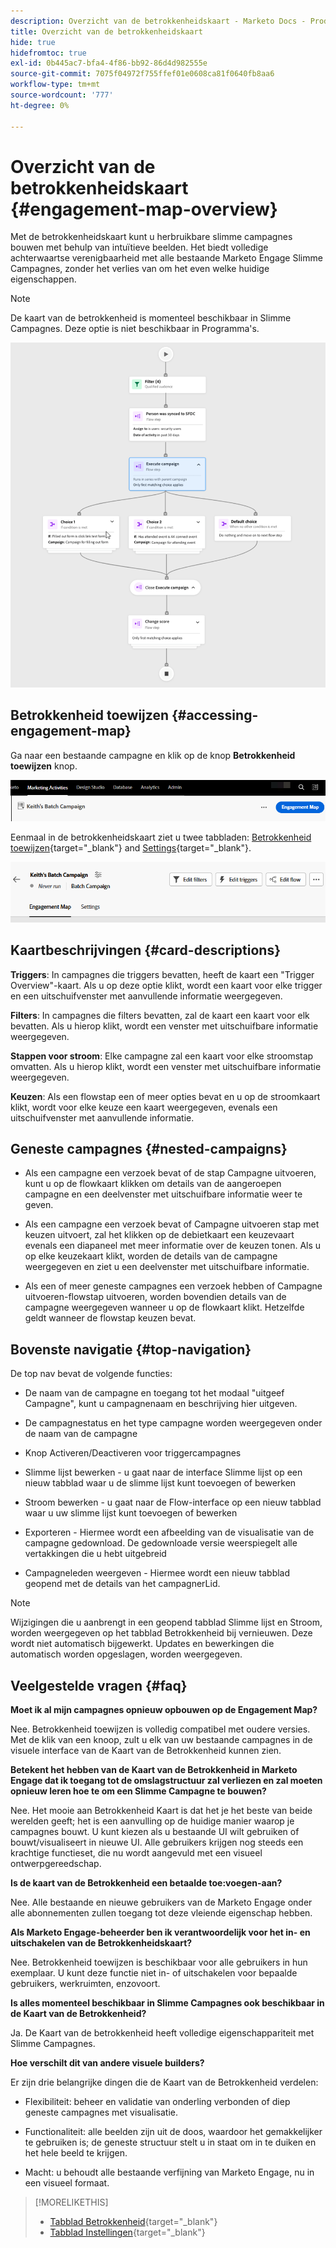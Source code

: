 ```yaml
---
description: Overzicht van de betrokkenheidskaart - Marketo Docs - Productdocumentatie
title: Overzicht van de betrokkenheidskaart
hide: true
hidefromtoc: true
exl-id: 0b445ac7-bfa4-4f86-bb92-86d4d982555e
source-git-commit: 7075f04972f755ffef01e0608ca81f0640fb8aa6
workflow-type: tm+mt
source-wordcount: '777'
ht-degree: 0%

---
```


# Overzicht van de betrokkenheidskaart {#engagement-map-overview}

Met de betrokkenheidskaart kunt u herbruikbare slimme campagnes bouwen met behulp van intuïtieve beelden. Het biedt volledige achterwaartse verenigbaarheid met alle bestaande Marketo Engage Slimme Campagnes, zonder het verlies van om het even welke huidige eigenschappen.

>[!NOTE]
>
>De kaart van de betrokkenheid is momenteel beschikbaar in Slimme Campagnes. Deze optie is niet beschikbaar in Programma&#39;s.

![](assets/engagement-map-overview-1.png)

## Betrokkenheid toewijzen {#accessing-engagement-map}

Ga naar een bestaande campagne en klik op de knop **Betrokkenheid toewijzen** knop.

![](assets/engagement-map-overview-2.png)

Eenmaal in de betrokkenheidskaart ziet u twee tabbladen: [Betrokkenheid toewijzen](/help/marketo/product-docs/core-marketo-concepts/engagement-map/engagement-map-tab.md){target="_blank"} and [Settings](/help/marketo/product-docs/core-marketo-concepts/engagement-map/settings-tab.md){target="_blank"}.

![](assets/engagement-map-overview-3.png)

## Kaartbeschrijvingen {#card-descriptions}

**Triggers**: In campagnes die triggers bevatten, heeft de kaart een &quot;Trigger Overview&quot;-kaart. Als u op deze optie klikt, wordt een kaart voor elke trigger en een uitschuifvenster met aanvullende informatie weergegeven.

**Filters**: In campagnes die filters bevatten, zal de kaart een kaart voor elk bevatten. Als u hierop klikt, wordt een venster met uitschuifbare informatie weergegeven.

**Stappen voor stroom**: Elke campagne zal een kaart voor elke stroomstap omvatten. Als u hierop klikt, wordt een venster met uitschuifbare informatie weergegeven.

**Keuzen**: Als een flowstap een of meer opties bevat en u op de stroomkaart klikt, wordt voor elke keuze een kaart weergegeven, evenals een uitschuifvenster met aanvullende informatie.

## Geneste campagnes {#nested-campaigns}

* Als een campagne een verzoek bevat of de stap Campagne uitvoeren, kunt u op de flowkaart klikken om details van de aangeroepen campagne en een deelvenster met uitschuifbare informatie weer te geven.

* Als een campagne een verzoek bevat of Campagne uitvoeren stap met keuzen uitvoert, zal het klikken op de debietkaart een keuzevaart evenals een diapaneel met meer informatie over de keuzen tonen. Als u op elke keuzekaart klikt, worden de details van de campagne weergegeven en ziet u een deelvenster met uitschuifbare informatie.

* Als een of meer geneste campagnes een verzoek hebben of Campagne uitvoeren-flowstap uitvoeren, worden bovendien details van de campagne weergegeven wanneer u op de flowkaart klikt. Hetzelfde geldt wanneer de flowstap keuzen bevat.

## Bovenste navigatie {#top-navigation}

De top nav bevat de volgende functies:

* De naam van de campagne en toegang tot het modaal &quot;uitgeef Campagne&quot;, kunt u campagnenaam en beschrijving hier uitgeven.

* De campagnestatus en het type campagne worden weergegeven onder de naam van de campagne

* Knop Activeren/Deactiveren voor triggercampagnes

* Slimme lijst bewerken - u gaat naar de interface Slimme lijst op een nieuw tabblad waar u de slimme lijst kunt toevoegen of bewerken

* Stroom bewerken - u gaat naar de Flow-interface op een nieuw tabblad waar u uw slimme lijst kunt toevoegen of bewerken

* Exporteren - Hiermee wordt een afbeelding van de visualisatie van de campagne gedownload. De gedownloade versie weerspiegelt alle vertakkingen die u hebt uitgebreid

* Campagneleden weergeven - Hiermee wordt een nieuw tabblad geopend met de details van het campagnerLid.

>[!NOTE]
>
>Wijzigingen die u aanbrengt in een geopend tabblad Slimme lijst en Stroom, worden weergegeven op het tabblad Betrokkenheid bij vernieuwen. Deze wordt niet automatisch bijgewerkt. Updates en bewerkingen die automatisch worden opgeslagen, worden weergegeven.

## Veelgestelde vragen {#faq}

**Moet ik al mijn campagnes opnieuw opbouwen op de Engagement Map?**

Nee. Betrokkenheid toewijzen is volledig compatibel met oudere versies. Met de klik van een knoop, zult u elk van uw bestaande campagnes in de visuele interface van de Kaart van de Betrokkenheid kunnen zien.

**Betekent het hebben van de Kaart van de Betrokkenheid in Marketo Engage dat ik toegang tot de omslagstructuur zal verliezen en zal moeten opnieuw leren hoe te om een Slimme Campagne te bouwen?**

Nee. Het mooie aan Betrokkenheid Kaart is dat het je het beste van beide werelden geeft; het is een aanvulling op de huidige manier waarop je campagnes bouwt. U kunt kiezen als u bestaande UI wilt gebruiken of bouwt/visualiseert in nieuwe UI. Alle gebruikers krijgen nog steeds een krachtige functieset, die nu wordt aangevuld met een visueel ontwerpgereedschap.

**Is de kaart van de Betrokkenheid een betaalde toe:voegen-aan?**

Nee. Alle bestaande en nieuwe gebruikers van de Marketo Engage onder alle abonnementen zullen toegang tot deze vleiende eigenschap hebben.

**Als Marketo Engage-beheerder ben ik verantwoordelijk voor het in- en uitschakelen van de Betrokkenheidskaart?**

Nee. Betrokkenheid toewijzen is beschikbaar voor alle gebruikers in hun exemplaar. U kunt deze functie niet in- of uitschakelen voor bepaalde gebruikers, werkruimten, enzovoort.

**Is alles momenteel beschikbaar in Slimme Campagnes ook beschikbaar in de Kaart van de Betrokkenheid?**

Ja. De Kaart van de betrokkenheid heeft volledige eigenschappariteit met Slimme Campagnes.

**Hoe verschilt dit van andere visuele builders?**

Er zijn drie belangrijke dingen die de Kaart van de Betrokkenheid verdelen:

* Flexibiliteit: beheer en validatie van onderling verbonden of diep geneste campagnes met visualisatie.

* Functionaliteit: alle beelden zijn uit de doos, waardoor het gemakkelijker te gebruiken is; de geneste structuur stelt u in staat om in te duiken en het hele beeld te krijgen.

* Macht: u behoudt alle bestaande verfijning van Marketo Engage, nu in een visueel formaat.

>[!MORELIKETHIS]
>
>* [Tabblad Betrokkenheid](/help/marketo/product-docs/core-marketo-concepts/engagement-map/engagement-map-tab.md){target="_blank"}
>* [Tabblad Instellingen](/help/marketo/product-docs/core-marketo-concepts/engagement-map/settings-tab.md){target="_blank"}
